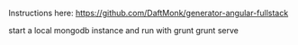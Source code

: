 Instructions here:
https://github.com/DaftMonk/generator-angular-fullstack


start a local mongodb instance and run with 
grunt
grunt serve

